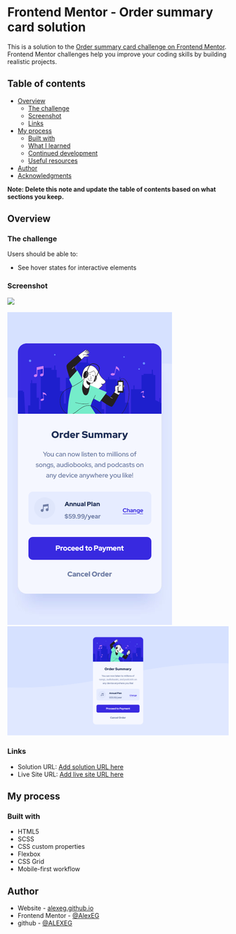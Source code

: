 # Frontend Mentor - Order summary card solution

This is a solution to the [Order summary card challenge on Frontend Mentor](https://www.frontendmentor.io/challenges/order-summary-component-QlPmajDUj). Frontend Mentor challenges help you improve your coding skills by building realistic projects.

## Table of contents

- [Overview](#overview)
  - [The challenge](#the-challenge)
  - [Screenshot](#screenshot)
  - [Links](#links)
- [My process](#my-process)
  - [Built with](#built-with)
  - [What I learned](#what-i-learned)
  - [Continued development](#continued-development)
  - [Useful resources](#useful-resources)
- [Author](#author)
- [Acknowledgments](#acknowledgments)

**Note: Delete this note and update the table of contents based on what sections you keep.**

## Overview

### The challenge

Users should be able to:

- See hover states for interactive elements

### Screenshot

![](./screenshot.jpg)

![Alt text](screenshots/Screen%20Shot%202022-12-19%20at%2008.56.00.png)
![Alt text](screenshots/Screen%20Shot%202022-12-19%20at%2009.17.31.png)

### Links

- Solution URL: [Add solution URL here](https://your-solution-url.com)
- Live Site URL: [Add live site URL here](https://your-live-site-url.com)

## My process

### Built with

- HTML5
- SCSS
- CSS custom properties
- Flexbox
- CSS Grid
- Mobile-first workflow

## Author

- Website - [alexeg.github.io](https://alexeg.github.io/)
- Frontend Mentor - [@AlexEG](https://www.frontendmentor.io/profile/AlexEG)
- github - [@ALEXEG](https://www.twitter.com/yourusername)
